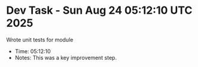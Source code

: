 # Dev Task - Sun Aug 24 05:12:10 UTC 2025
Wrote unit tests for module
- Time: 05:12:10
- Notes: This was a key improvement step.
